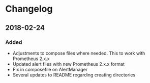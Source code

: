 # Changelog

## 2018-02-24
### Added
- Adjustments to compose files where needed. This to work with Prometheus 2.x.x
- Updated alert files with new Prometheus 2.x.x format
- Fix in composefile on AlertManager
- Several updates to README regarding creating directories